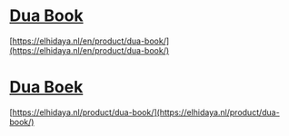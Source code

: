 # [Dua Book](https://elhidaya.nl/en/product/dua-book/)  
[https://elhidaya.nl/en/product/dua-book/](https://elhidaya.nl/en/product/dua-book/)  
  
# [Dua Boek](https://elhidaya.nl/product/dua-book/)
[https://elhidaya.nl/product/dua-book/](https://elhidaya.nl/product/dua-book/)
